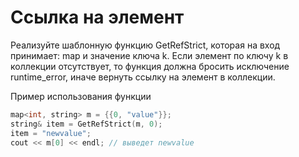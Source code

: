 # Ссылка на элемент

Реализуйте шаблонную функцию GetRefStrict, которая на вход принимает: map и значение ключа k. Если элемент по ключу k в коллекции отсутствует, то функция должна бросить исключение runtime_error, иначе вернуть ссылку на элемент в коллекции.

Пример использования функции

```cpp
map<int, string> m = {{0, "value"}};
string& item = GetRefStrict(m, 0);
item = "newvalue";
cout << m[0] << endl; // выведет newvalue
```
